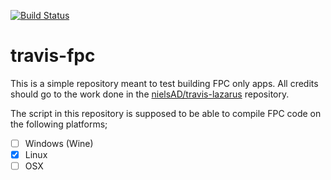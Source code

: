 [![Build Status](https://travis-ci.org/daar/travis-fpc.svg?branch=master)](https://travis-ci.org/daar/travis-fpc)


# travis-fpc

This is a simple repository meant to test building FPC only apps. All credits should go to the work done in the [nielsAD/travis-lazarus](https://github.com/nielsAD/travis-lazarus) repository.

The script in this repository is supposed to be able to compile FPC code on the following platforms;

- [ ] Windows (Wine)
- [X] Linux
- [ ] OSX
